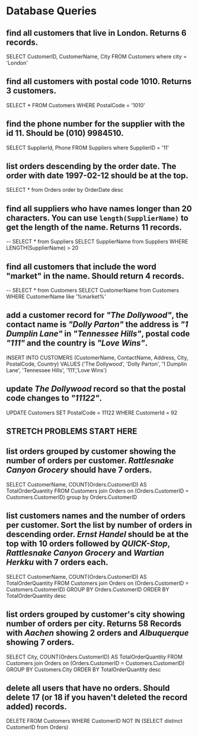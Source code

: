 # Database Queries

## find all customers that live in London. Returns 6 records.
SELECT CustomerID, CustomerName, City FROM Customers
where city = 'London'

## find all customers with postal code 1010. Returns 3 customers.
SELECT * FROM Customers
WHERE PostalCode = '1010'

## find the phone number for the supplier with the id 11. Should be (010) 9984510.
SELECT SupplierId, Phone FROM Suppliers
where SupplierID = '11'

## list orders descending by the order date. The order with date 1997-02-12 should be at the top.
SELECT * from Orders
order by OrderDate desc

## find all suppliers who have names longer than 20 characters. You can use `length(SupplierName)` to get the length of the name. Returns 11 records.
-- SELECT * from Suppliers
SELECT SupplierName from Suppliers 
WHERE LENGTH(SupplierName) > 20

## find all customers that include the word "market" in the name. Should return 4 records.
-- SELECT * from Customers
SELECT CustomerName from Customers 
WHERE CustomerName like '%market%'

## add a customer record for _"The Dollywood"_, the contact name is _"Dolly Parton"_ the address is _"1 Dumplin Lane"_ in _"Tennessee Hills"_, postal code _"111"_ and the country is _"Love Wins"_.
INSERT INTO CUSTOMERS (CustomerName, ContactName, Address, City, PostalCode, Country)
VALUES ('The Dollywood', 'Dolly Parton', '1 Dumplin Lane', 'Tennessee Hills', '111','Love Wins')

## update _The Dollywood_ record so that the postal code changes to _"11122"_.
UPDATE Customers 
SET PostalCode = 11122
WHERE CustomerId = 92

## STRETCH PROBLEMS START HERE ##

## list orders grouped by customer showing the number of orders per customer. _Rattlesnake Canyon Grocery_ should have 7 orders.
SELECT CustomerName, COUNT(Orders.CustomerID) AS TotalOrderQuantity 
FROM Customers join Orders on (Orders.CustomerID = Customers.CustomerID)
group by Orders.CustomerID

## list customers names and the number of orders per customer. Sort the list by number of orders in descending order. _Ernst Handel_ should be at the top with 10 orders followed by _QUICK-Stop_, _Rattlesnake Canyon Grocery_ and _Wartian Herkku_ with 7 orders each.
SELECT CustomerName, COUNT(Orders.CustomerID) AS TotalOrderQuantity 
FROM Customers join Orders on (Orders.CustomerID = Customers.CustomerID)
GROUP BY Orders.CustomerID
ORDER BY TotalOrderQuantity desc

## list orders grouped by customer's city showing number of orders per city. Returns 58 Records with _Aachen_ showing 2 orders and _Albuquerque_ showing 7 orders.
SELECT City, COUNT(Orders.CustomerID) AS TotalOrderQuantity 
FROM Customers join Orders on (Orders.CustomerID = Customers.CustomerID)
GROUP BY Customers.City
ORDER BY TotalOrderQuantity desc

## delete all users that have no orders. Should delete 17 (or 18 if you haven't deleted the record added) records.
DELETE FROM Customers
WHERE CustomerID NOT IN (SELECT distinct CustomerID from Orders) 
